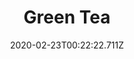 ---
templateKey: blog-post
featuredpost: false
date: 2020-02-23T00:22:22.711Z
title: Green Tea
description: A pleasant,  energizing beverage made from lightly processed tea leaves. 
type: cooking
sellPrice: 100
energy: 13
health: 5
featuredimage: /img/Green_Tea.png
tags:
  - Tea Leaves
  - edible
---